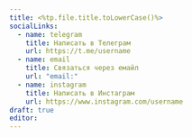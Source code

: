 ```yaml
---
title: <%tp.file.title.toLowerCase()%>
socialLinks:
  - name: telegram
    title: Написать в Телеграм
    url: https://t.me/username
  - name: email
    title: Связаться через емайл
    url: "email:"
  - name: instagram
    title: Написать в Инстаграм
    url: https://www.instagram.com/username
draft: true
editor:
---
```

